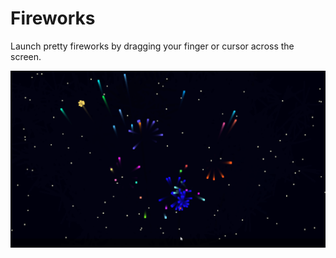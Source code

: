 # Fireworks
Launch pretty fireworks by dragging your finger or cursor across the screen.

![](screenshot.png)
